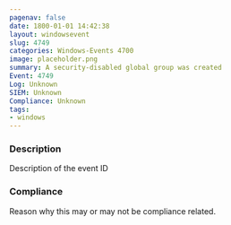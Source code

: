 ```yaml
---
pagenav: false
date: 1800-01-01 14:42:38
layout: windowsevent
slug: 4749
categories: Windows-Events 4700
image: placeholder.png
summary: A security-disabled global group was created
Event: 4749
Log: Unknown
SIEM: Unknown
Compliance: Unknown
tags:
- windows
---
```


### Description

Description of the event ID

### Compliance

Reason why this may or may not be compliance related.
